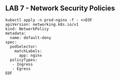 ## LAB 7 - Network Security Policies

```
kubectl apply -n prod-nginx -f - <<EOF
apiVersion: networking.k8s.io/v1
kind: NetworkPolicy
metadata:
  name: default-deny
spec:
  podSelector:
    matchLabels:
      app: nginx
  policyTypes:
   - Ingress
   - Egress
EOF
```
